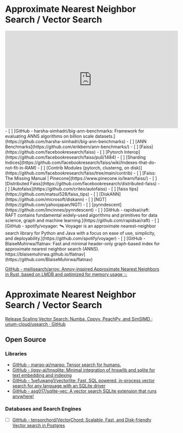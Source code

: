 # Approximate Nearest Neighbor Search / Vector Search

<iframe width="560" height="315" src="https://www.youtube.com/embed/SKrHs03i08Q" title="YouTube video player" frameborder="0" allow="accelerometer; autoplay; clipboard-write; encrypted-media; gyroscope; picture-in-picture" allowfullscreen></iframe>
- [ ] [GitHub - harsha-simhadri/big-ann-benchmarks: Framework for evaluating ANNS algorithms on billion scale datasets.](https://github.com/harsha-simhadri/big-ann-benchmarks)
- [ ] [ANN Benchmarks](https://github.com/erikbern/ann-benchmarks/)
- [ ] [Faiss](https://github.com/facebookresearch/faiss)
  - [ ] [Pytorch Interop](https://github.com/facebookresearch/faiss/pull/1484)
  - [ ] [Sharding Indices](https://github.com/facebookresearch/faiss/wiki/Indexes-that-do-not-fit-in-RAM)
  - [ ] [Contrib Modules (pytorch, clusterng, on disk)](https://github.com/facebookresearch/faiss/tree/main/contrib)
  - [ ] [Faiss: The Missing Manual | Pinecone](https://www.pinecone.io/learn/faiss/)
- [ ] [Distributed Faiss](https://github.com/facebookresearch/distributed-faiss)
  - [ ] [Autofaiss](https://github.com/criteo/autofaiss)
  - [ ] [faiss tips](https://github.com/matsui528/faiss_tips)
- [ ] [DiskANN](https://github.com/microsoft/diskann)
- [ ] [NGT](https://github.com/yahoojapan/NGT)
- [ ] [pynndescent](https://github.com/lmcinnes/pynndescent)
- [ ] [GitHub - rapidsai/raft: RAFT contains fundamental widely-used algorithms and primitives for data science, graph and machine learning.](https://github.com/rapidsai/raft)
- [ ] [GitHub - spotify/voyager: 🛰️ Voyager is an approximate nearest-neighbor search library for Python and Java with a focus on ease of use, simplicity, and deployability.](https://github.com/spotify/voyager)
- [ ] [GitHub - BlaiseMuhirwa/flatnav: Fast and minimal header-only graph-based index for approximate nearest neighbor search (ANNS). https://blaisemuhirwa.github.io/flatnav](https://github.com/BlaiseMuhirwa/flatnav)

[GitHub - meilisearch/arroy: Annoy-inspired Approximate Nearest Neighbors in Rust, based on LMDB and optimized for memory usage :boom:](https://github.com/meilisearch/arroy)
# Approximate Nearest Neighbor Search / Vector Search
[Release Scaling Vector Search: Numba, Cppyy, PeachPy, and SimSIMD · unum-cloud/usearch · GitHub](https://github.com/unum-cloud/usearch/releases/tag/v0.19.0)

## Open Source

### Libraries

- [GitHub - marqo-ai/marqo: Tensor search for humans.](https://github.com/marqo-ai/marqo)
- [GitHub - jiggy-ai/hnsqlite: Minimal integration of hnswlib and sqlite for text embedding and indexing](https://github.com/jiggy-ai/hnsqlite/tree/main)
- [GitHub - 1yefuwang1/vectorlite: Fast, SQL powered, in-process vector search for any language with an SQLite driver](https://github.com/1yefuwang1/vectorlite)
- [GitHub - asg017/sqlite-vec: A vector search SQLite extension that runs anywhere!](https://github.com/asg017/sqlite-vec)

### Databases and Search Engines
- [ ] [GitHub - tensorchord/VectorChord: Scalable, Fast, and Disk-friendly Vector search in Postgres](https://github.com/tensorchord/VectorChord)